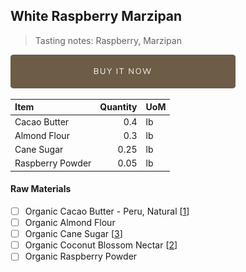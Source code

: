 ## White Raspberry Marzipan 
> Tasting notes: Raspberry, Marzipan

[![Buy Now](/assets/images/buy-now.png "Buy Now")](https://shop.osocra.com/collections/bars/products/22011513)

| Item | Quantity | UoM  |
| :---     | ---:    | :--- |
| Cacao Butter   | 0.4    | lb    |
| Almond Flour     | 0.3      | lb      |
| Cane Sugar    | 0.25      | lb      |
| Raspberry Powder    | 0.05      | lb      |


#### Raw Materials
- [ ] Organic Cacao Butter - Peru, Natural [[1](/vendors)]
- [ ] Organic Almond Flour 
- [ ] Organic Cane Sugar [[3](/vendors)]
- [ ] Organic Coconut Blossom Nectar [[2](/vendors)]
- [ ] Organic Raspberry Powder
